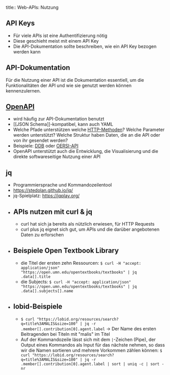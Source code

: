 title:: Web-APIs: Nutzung

## API Keys
* Für viele APIs  ist eine Authentifizierung nötig
* Diese geschieht meist mit einem API Key
* Die API-Dokumentation sollte beschreiben, wie ein API Key bezogen werden kann
## API-Dokumentation
Für die Nutzung einer API ist die Dokumentation essentiell, um die Funktionalitäten der API und wie sie genutzt werden können kennenzulernen.
## [OpenAPI](https://www.openapis.org/)
* wird häufig zur API-Dokumentation benutzt
* [[JSON Schema]]-kompatibel, kann auch YAML
* Welche Pfade unterstützen welche [HTTP-Methoden](((615a1548-1998-41c0-b6fe-9e41393379b2)))? Welche Parameter werden unterstützt? Welche Struktur haben Daten, die an die API oder von ihr gesendet werden?
* Beispiele: [DDB](https://api.deutsche-digitale-bibliothek.de) oder [OERSI-API](https://gitlab.com/oersi/oersi-backend/-/blob/master/src/main/resources/model/api.yaml)
* OpenAPI unterstützt auch die Entwicklung, die Visualisierung und die direkte softwareseitige Nutzung einer API
## jq
* Programmiersprache und Kommandozeilentool
* https://stedolan.github.io/jq/
* jq-Spielplatz: https://jqplay.org/
- ## APIs nutzen mit curl & jq
  * curl hat sich ja bereits als nützlich erwiesen, für HTTP Requests
  * curl plus jq eignet sich gut, um APIs und die darüber angebotenen Daten zu erforschen
- ## Beispiele Open Textbook Library
  * die Titel der ersten zehn Ressourcen: `$ curl -H "accept: application/json" "https://open.umn.edu/opentextbooks/textbooks" | jq .data[].title`
  * die Subjects: `$ curl -H "accept: application/json" "https://open.umn.edu/opentextbooks/textbooks" | jq .data[].subjects[].name`
- ## lobid-Beispiele
  * `$ curl "https://lobid.org/resources/search?q=title%3AMALIS&size=100" | jq -r .member[].contribution[0].agent.label` -> Der Name des ersten Beitragenden bei Titeln mit "malis" im Titel
  * Auf der Kommandozeile lässt sich mit dem `|`-Zeichen (Pipe), der Output eines Kommandos als Input für das nächste nehmen, so dass wir die Namen sortieren und mehrere Vorkommen zählen können: `$ curl "https://lobid.org/resources/search?q=title%3AMALIS&size=100" | jq -r .member[].contribution[0].agent.label | sort | uniq -c | sort -nr`